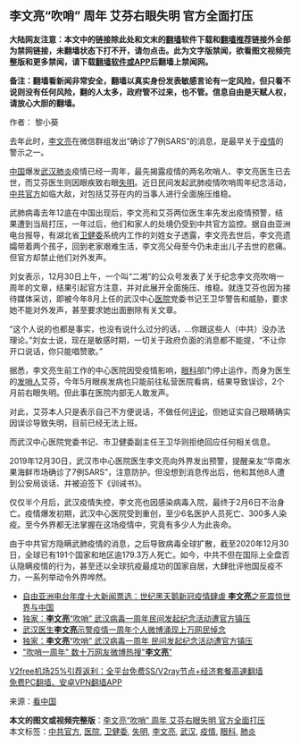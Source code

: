  <h2>李文亮“吹哨” 周年 艾芬右眼失明 官方全面打压</h2> <p class="notice"><b>大陆网友注意：本文中的链接除此处和文末的<a href="https://github.com/bannedbook/fanqiang" >翻墙</a>软件下载和<a href="https://github.com/killgcd/justmysocks/blob/master/README.md">翻墙推荐</a>链接外全部为禁网链接，未翻墙状态下打不开，请勿点击。此为文字版禁闻，欲看图文视频完整版和更多禁闻，请下载<a href="https://github.com/bannedbook/fanqiang">翻墙软件或APP</a>后翻墙上禁闻网。</p><p>备注：翻墙看新闻非常安全，翻墙以真实身份发表敏感言论有一定风险，但只看不说则没有任何风险，翻的人太多，政府管不过来，也不管。信息自由是天赋人权，请放心大胆的翻墙。</b></p>  <div class="entry"> <p>作者： 黎小葵</p> <p id="conimg">去年此时，<a href="https://www.bannedbook.org/bnews/tag/%e6%9d%8e%e6%96%87%e4%ba%ae/" class="st_tag internal_tag" rel="tag" title="标签 李文亮 下的日志">李文亮</a>在微信群组发出“确诊了7例SARS”的消息，是最早关于<a href="https://www.bannedbook.org/bnews/tag/%E7%96%AB%E6%83%85/" class="st_tag internal_tag" rel="tag" title="标签 疫情 下的日志">疫情</a>的警示之一。</p> <p><span class='wp_keywordlink_affiliate'><a href="https://www.bannedbook.org/" title="中国" target="_blank">中国</a></span>爆发<a href="https://www.bannedbook.org/bnews/tag/%e6%ad%a6%e6%b1%89/" class="st_tag internal_tag" rel="tag" title="标签 武汉 下的日志">武汉</a><a href="https://www.bannedbook.org/bnews/tag/%e8%82%ba%e7%82%8e/" class="st_tag internal_tag" rel="tag" title="标签 肺炎 下的日志">肺炎</a>疫情已经一周年，最先揭露疫情的两名吹哨人、李文亮医生已去世，而艾芬医生则因眼疾致右眼<a href="https://www.bannedbook.org/bnews/tag/%E5%A4%B1%E6%98%8E/" class="st_tag internal_tag" rel="tag" title="标签 失明 下的日志">失明</a>。近日民间发起武肺疫情吹哨周年纪念活动，<a href="https://www.bannedbook.org/bnews/tag/%E4%B8%AD%E5%85%B1%E5%AE%98%E6%96%B9/" class="st_tag internal_tag" rel="tag" title="标签 中共官方 下的日志">中共官方</a>如临大敌，对包括艾芬在内的当事人进行全面施压维稳。</p> <p>武肺病毒去年12底在中国出现后，李文亮和艾芬两位医生率先发出疫情预警，结果遭到当局打压，一年过后，他们和家人的处境仍受到中共官方监控。据自由亚洲电台报导，有湖北省<a href="https://www.bannedbook.org/bnews/tag/%E5%8D%AB%E5%81%A5%E5%A7%94/" class="st_tag internal_tag" rel="tag" title="标签 卫健委 下的日志">卫健委</a>系统内工作的刘姓女子透露，李文亮去世后，李文亮遗孀带着两个孩子，回到老家艰难生活，李文亮父母至今仍未走出儿子去世的悲痛。但官方却禁止他们对外发声。</p>  <p>刘女表示，12月30日上午，一个叫“二湘”的公众号发表了关于纪念李文亮吹哨一周年的文章，结果引起官方注意，并对此展开全面施压、维稳。就连艾芬也因为接待媒体采访，即被今年8月上任的武汉中心<a href="https://www.bannedbook.org/bnews/tag/%E5%8C%BB%E9%99%A2/" class="st_tag internal_tag" rel="tag" title="标签 医院 下的日志">医院</a>党委书记王卫华警告和威胁，要求她不能对外发声，甚至要求她出面删除有关文章。</p> <p>“这个人说的也都是事实，也没有说什么过分的话，&#8230;你跟这些人（中共）没办法理论。”刘女士说，现在是敏感时期，一切关于政府负面的消息都不能提，“不让你开口说话，你只能唱赞歌。”</p> <p>据悉，李文亮生前工作的中心医院因受疫情影响，<a href="https://www.bannedbook.org/bnews/tag/%e7%9c%bc%e7%a7%91/" class="st_tag internal_tag" rel="tag" title="标签 眼科 下的日志">眼科</a>部门停止运作，而身为医生的<span class='wp_keywordlink'><a href="https://www.bannedbook.org/bnews/baitai/20200311/1291816.html" title="发哨子的人" target="_blank">发哨人</a></span>艾芬，今年5月眼疾发病也只能前往私营医院看病，结果导致误诊，2个月前右眼失明。但此事在医院内部无人敢发声。</p> <p>对此，艾芬本人只是表示自己不方便说话，不做任何<span class='wp_keywordlink_affiliate'><a href="https://www.bannedbook.org/bnews/comments/" title="新闻评论" target="_blank">评论</a></span>，但她证实自己眼睛确实因误诊导致失明，目前已经无法上班。</p>  <p>而武汉中心医院党委书记、市卫健委副主任王卫华则拒绝回应任何相关信息。</p> <p>2019年12月30日，武汉市中心医院医生李文亮向外界发出预警，提醒亲友“华南水果海鲜市场确诊了7例SARS”，注意防护。但没想到消息传出后，他和其他8人遭到公安局谈话、并被迫签下《训诫书》。</p> <p>仅仅半个月后，武汉疫情失控，李文亮也因感染病毒入院，最终于2月6日不治身亡。疫情爆发初期，武汉中心医院受到重创，至少6名医护人员死亡、300多人染疫。至今外界都无法掌握在这场疫情中，究竟有多少人为此丧命。</p> <p>由于中共官方隐瞒武肺疫情的消息，之后导致病毒全球扩散，截至2020年12月30日，全球已有191个国家和地区逾179.3万人死亡。如今，中共不但在国际上全盘否认隐瞒疫情的行为，甚至还以全球抗疫最成功的国家自居，大肆批评他国反疫不力，一系列举动令外界哗然。</p>  <ul class='op-related-articles' title='相关阅读'> <li><a href='https://www.bannedbook.org/bnews/headline/20201231/1458084.html' target='_blank'>自由亚洲电台年度十大新闻票选：世纪黑天鹅新冠疫情肆虐 <b>李文亮</b>之死震惊世界与中国</a></li> <li><a href='https://www.bannedbook.org/bnews/baitai/20201230/1457981.html' target='_blank'>独家：<b>李文亮</b>“吹哨” 武汉病毒一周年民间发起纪念活动遭官方镇压</a></li> <li><a href='https://www.bannedbook.org/bnews/baitai/20201230/1457949.html' target='_blank'>武汉医生<b>李文亮</b>示警疫情一周年个人微博涌现上万网民悼念</a></li> <li><a href='https://www.bannedbook.org/bnews/headline/20201230/1457933.html' target='_blank'>独家：<b>李文亮</b>“吹哨” 武汉病毒一周年 民间发起纪念活动遭官方镇压</a></li> <li><a href='https://www.bannedbook.org/bnews/cbnews/20201230/1457891.html' target='_blank'>"吹哨一周年" 数十万网友微博热搜"<b>李文亮</b>"</a></li> </ul> <p class="texttj"> <a href="https://github.com/bannedbook/fanqiang/wiki/V2ray%E6%9C%BA%E5%9C%BA" target="_blank">V2free机场25%引荐返利：全平台免费SS/V2ray节点+经济套餐高速翻墙</a><br/> <a href="https://github.com/bannedbook/fanqiang/wiki/%E7%A6%81%E9%97%BB%E7%BD%91%E5%AE%89%E5%8D%93%E7%BF%BB%E5%A2%99%E6%96%B0%E9%97%BBAPP" target="_blank">免费PC翻墙、安卓VPN翻墙APP</a></p><p> 来源：<span class='wp_keywordlink_affiliate'><a href="https://www.secretchina.com/" title="看中国" target="_blank">看中国</a></span> </p><a name='sharetosocial'></a>       <div><b>本文的图文或视频完整版</b>：<a href='https://www.bannedbook.org/bnews/cbnews/20201231/1458156.html'>李文亮“吹哨” 周年 艾芬右眼失明 官方全面打压</a></div>  </div><!--END ENTRY--> <div class="postfooter"> <div>本文标签：<a href="https://www.bannedbook.org/bnews/tag/%E4%B8%AD%E5%85%B1%E5%AE%98%E6%96%B9/" rel="tag">中共官方</a>, <a href="https://www.bannedbook.org/bnews/tag/%E5%8C%BB%E9%99%A2/" rel="tag">医院</a>, <a href="https://www.bannedbook.org/bnews/tag/%E5%8D%AB%E5%81%A5%E5%A7%94/" rel="tag">卫健委</a>, <a href="https://www.bannedbook.org/bnews/tag/%E5%A4%B1%E6%98%8E/" rel="tag">失明</a>, <a href="https://www.bannedbook.org/bnews/tag/%e6%9d%8e%e6%96%87%e4%ba%ae/" rel="tag">李文亮</a>, <a href="https://www.bannedbook.org/bnews/tag/%e6%ad%a6%e6%b1%89/" rel="tag">武汉</a>, <a href="https://www.bannedbook.org/bnews/tag/%E7%96%AB%E6%83%85/" rel="tag">疫情</a>, <a href="https://www.bannedbook.org/bnews/tag/%e7%9c%bc%e7%a7%91/" rel="tag">眼科</a>, <a href="https://www.bannedbook.org/bnews/tag/%e8%82%ba%e7%82%8e/" rel="tag">肺炎</a></div>  </div><!--END POSTFOOTER--> 
